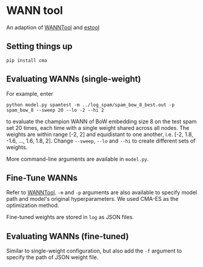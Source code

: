 # WANN tool
An adaption of [WANNTool](https://github.com/google/brain-tokyo-workshop/tree/master/WANNRelease/WANNTool) and [estool](https://github.com/hardmaru/estool)


## Setting things up

`pip install cma`


## Evaluating WANNs (single-weight)
For example, enter
```
python model.py spamtest -m ../log_spam/spam_bow_8_best.out -p spam_bow_8 --sweep 20 --lo -2 --hi 2
```
to evaluate the champion WANN of BoW embedding size 8 on the test spam set 20 times, each time with a single weight shared across all nodes. The weights are within range [-2, 2] and equidistant to one another, i.e. [-2, 1.8, -1.6, ..., 1.6, 1.8, 2]. Change `--sweep`, `--lo` and `--hi` to create different sets of weights.

More command-line arguments are available in `model.py`.


## Fine-Tune WANNs
Refer to [WANNTool](https://github.com/google/brain-tokyo-workshop/tree/master/WANNRelease/WANNTool). `-m` and `-p` arguments are also available to specify model path and model's original hyperparameters. We used CMA-ES as the optimization method.

Fine-tuned weights are stored in `log` as JSON files.


## Evaluating WANNs (fine-tuned)
Similar to single-weight configuration, but also add the `-f` argument to specify the path of JSON weight file.